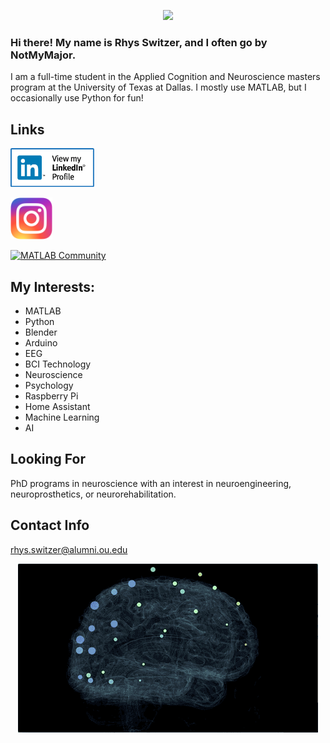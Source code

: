


<p align="center">
  <img src="BlenderEEGBRainGif.gif" />
</p>

### Hi there! My name is Rhys Switzer, and I often go by NotMyMajor.
I am a full-time student in the Applied Cognition and Neuroscience masters program at the University of Texas at Dallas. I mostly use MATLAB, but I occasionally use Python for fun!

## Links
[![LinkedIn](View-my-LinkedIn-profile-image-3-300x140.png-900x419.png)](https://www.linkedin.com/in/rhys-switzer-6811851a6)

[![Instagram](imageedit_3_7620613440.png)](https://www.instagram.com/rhys_switzer/)

[![MATLAB Community](https://www.mathworks.com/matlabcentral/images/matlab-file-exchange.svg)](https://www.mathworks.com/matlabcentral/profile/authors/21009000?s_tid=gn_comm)

## My Interests:
* MATLAB
* Python
* Blender
* Arduino
* EEG
* BCI Technology
* Neuroscience
* Psychology
* Raspberry Pi
* Home Assistant
* Machine Learning
* AI

## Looking For
PhD programs in neuroscience with an interest in neuroengineering, neuroprosthetics, or neurorehabilitation.

## Contact Info
rhys.switzer@alumni.ou.edu


<!---
NotMyMajor/NotMyMajor is a ✨ special ✨ repository because its `README.md` (this file) appears on your GitHub profile.
You can click the Preview link to take a look at your changes.
--->

<p align="center">
  <img src="OpenBCI-WebXR-EEG.gif" />
</p>
